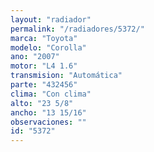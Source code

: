 ```yaml
---
layout: "radiador"
permalink: "/radiadores/5372/"
marca: "Toyota"
modelo: "Corolla"
ano: "2007"
motor: "L4 1.6"
transmision: "Automática"
parte: "432456"
clima: "Con clima"
alto: "23 5/8"
ancho: "13 15/16"
observaciones: ""
id: "5372"
---
```


